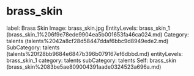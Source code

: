 # brass_skin

label: Brass Skin
Image: brass_skin.jpg
EntityLevels: brass_skin_1 (brass_skin_1%206f9e78ede9904ea5b001653fa46ca024.md)
Category: talents (talents%2042a8cf28d58447ddaf6bbc9d8949ede2.md)
SubCategory: talents (talents%20f28bb9684e6847b396b079167ef6dbbd.md)
entityLevels: brass_skin_1
category: talents
subCategory: talents
Self: brass_skin (brass_skin%2083be5ae809004391aade0324523a696a.md)

[](Untitled%2084ea3360d9754d0c81ced25c5959931c.md)